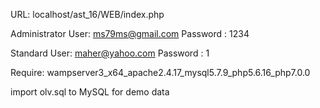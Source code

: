 URL: localhost/ast_16/WEB/index.php

Administrator User: ms79ms@gmail.com
Password : 1234

Standard User: maher@yahoo.com
Password : 1

Require: wampserver3_x64_apache2.4.17_mysql5.7.9_php5.6.16_php7.0.0

import olv.sql to MySQL for demo data
